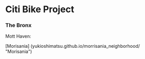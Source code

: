 #                                             Citi Bike Project
###                                                   The Bronx



Mott Haven:




[Morisania] (yukioshimatsu.github.io/morrisania_neighborhood/ "Morisania")


